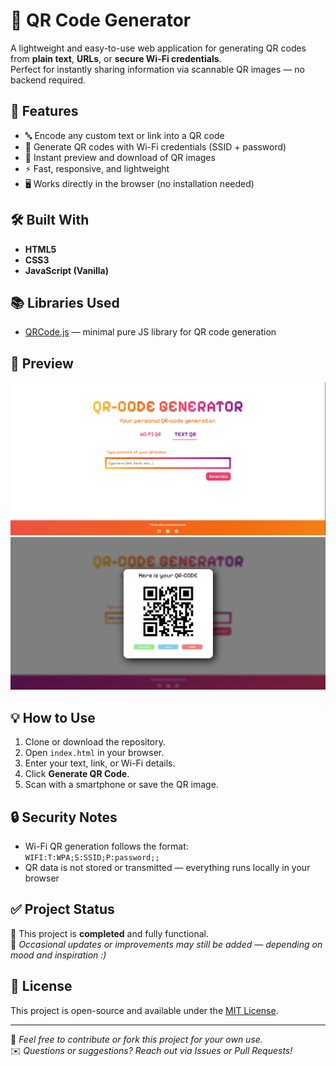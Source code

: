 # 📱 QR Code Generator

A lightweight and easy-to-use web application for generating QR codes from **plain text**, **URLs**, or **secure Wi-Fi credentials**.  
Perfect for instantly sharing information via scannable QR images — no backend required.

## 🚀 Features

- 🔤 Encode any custom text or link into a QR code  
- 📶 Generate QR codes with Wi-Fi credentials (SSID + password)  
- 📸 Instant preview and download of QR images  
- ⚡ Fast, responsive, and lightweight  
- 🖥️ Works directly in the browser (no installation needed)

## 🛠️ Built With

- **HTML5**
- **CSS3**
- **JavaScript (Vanilla)**

## 📚 Libraries Used

- [QRCode.js](https://github.com/davidshimjs/qrcodejs) — minimal pure JS library for QR code generation

## 📸 Preview

![Homepage](https://github.com/andriy1144/QRCodeGenerator/raw/main/homepage.png)
![QRCODE](https://github.com/andriy1144/QRCodeGenerator/raw/main/qrcode.png)

## 💡 How to Use
1. Clone or download the repository.
2. Open `index.html` in your browser.
3. Enter your text, link, or Wi-Fi details.
4. Click **Generate QR Code**.
5. Scan with a smartphone or save the QR image.

## 🔒 Security Notes

- Wi-Fi QR generation follows the format:  
  `WIFI:T:WPA;S:SSID;P:password;;`
- QR data is not stored or transmitted — everything runs locally in your browser

## ✅ Project Status

🚧 This project is **completed** and fully functional.  
🔄 _Occasional updates or improvements may still be added — depending on mood and inspiration :)_
## 📃 License

This project is open-source and available under the [MIT License](LICENSE).

---

🔧 _Feel free to contribute or fork this project for your own use._  
✉️ _Questions or suggestions? Reach out via Issues or Pull Requests!_
